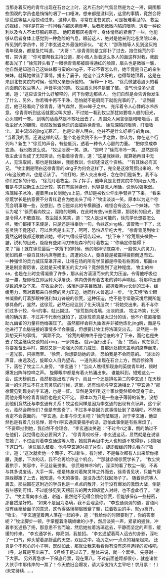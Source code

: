 当那身着灰袍的青年出现在石台之上时，这片石台的气氛显然是为之一滞，周围那些围观的学员也是悄悄的咽了一口唾沫，想来都是没料到，这里的事情，竟然会将徐荒这等猛人给惊动过来。
这种人物，寻常在北苍灵院，可是极难看见的。
牧尘的视线，同样是在第一时间看向那灰袍青年，后者那微微内陷的眼睛，透着一种锐利以及令人不太舒服的寒意。
他盯着那灰袍青年，身体悄然的紧绷了一些，他能够从后者身体上感觉到一种危险的气息，眼前这人，绝对是他来到北苍灵院以来，所见到的学员中，除了李玄通之外最强的家伙。
“老大！”那陈袖等人见到这灰袍青年现身，都是急忙叫道。
“大哥！”..徐青青则是立即扑了过去，抱住徐荒的手臂，哭诉道：“你可要帮我主持公道，那小贱人当着这么多人的面这样对我，我脸都丢光了！”徐荒转头看了一眼徐青青那被扇得通红的脸颊，眉头也是微微一皱，他自然是知道自己这妹妹那刁蛮的xing子，不过不管怎么样，她毕竟是自己的亲生妹妹，就算她做错了事情，捅出了篓子，他这个当大哥的，也得帮她顶着，这是在来到北苍灵院的时候，他的父亲告诉他的。
“解释一下吧。
”徐荒微皱着眉头的看向面前的牧尘等人，声音平淡的道。
牧尘眉头同样是皱了皱。
语气也没多少波澜，道：“这应该没什么好解释的，问下你旁边那些人。
他们自然是会告诉你发生了什么，另外，你若嘴中再不干净，恐怕就不是扇两下就能完事的了。
”话到最后，他已经看向了徐青青，语气森然，黑se眸子之中。
充斥着令人心悸的冰冷杀意。
徐青青听到这话就要尖叫大怒，不过她一看到牧尘那犹如要噬人般的目光，心头顿时一寒。
到嘴的话竟然是不敢吐出去了。
周围众人闻言倒是暗暗咂舌，这牧尘好大的胆魄，竟然敢当着徐荒的面威胁徐青青。
徐荒深陷的眼睛，盯着牧尘。
其中流溢的jing光寒芒。
也是让得人明白，他并不是什么好相与的角se。
“当着我的面，还说这样的话，整个北苍灵院不出一手之数，你认为，你在这个行列吗？新生？”徐荒的声音，有些低沉，透着一种令人心颤的力量。
“把你换成李玄通。
我也敢这么说。
”牧尘淡漠一笑，道。
“是吗？”徐荒冷冷一笑。
显然是将牧尘此话当成了无知笑话，他指着徐青青，道：“这是我妹妹，就算她再目中无人，无理取闹，那也是我妹妹，我能教训，你却还没这个资格。
”“有其妹必有其兄。
”牧尘倒是明白这徐青青的xing子为何会这样了，完全是这徐荒惯出来的，今ri有这般教训，也是活该了。
“谁打的，把人交出来吧，念在你们是新生，我不与你们过多的计较。
”徐荒盯着牧尘，挥了挥手，他毕竟是北苍灵院中的风云人物，若是与这些新生太过计较，实在有些掉身份，也容易惹人闲话，说他以强欺弱。
洛璃眸子冰冷，握着黑se长剑就yu上前，但却是被牧尘伸出手臂拦了下来。
“看来徐荒学长是执意要不分青红皂白为她出头了吗？”牧尘淡淡一笑，原本以为这个徐荒会明事理一些，没想到，依旧是如此的专横霸道，难怪会有这么一个妹妹。
“你认为呢？”徐荒看向牧尘，深陷的眼睛，在此时有些yin影笼罩，那锐利的目光，更是令得人不敢直视。
牧尘摇头笑笑，道：“交人是没可能的，徐荒学长想要怎么样，我们都接下来便是，只是还是得奉劝一句，令妹这xing格，该管教一下了，北苍灵院毕竟还好，可以后若是出去了，呵呵，恐怕迟早吃大亏。
”徐青青见到牧尘竟然这时候都还敢教训她，顿时气得咬牙切齿起来。
“接下来？”徐荒眉头微微一皱，锐利的目光，隐隐有些如同刀锋般森冷的盯着牧尘：“你确定你接得下来？”轰！就在徐荒最后一字落下的时候，他的眼神彻底森冷，一股惊人的灵力，犹如风暴一般自其体内席卷而出，周遭的众人，竟直接是被震得狼狈倒退而去。
一种强悍的灵力威压笼罩开来，让得在场的所有学员都是呼吸有些困难，那面se更是剧变得厉害，这就是天榜第五的实力吗？竟然强到了这种程度。
牧尘的神se，也是在此时变得凝重了许多，那从前方滚滚而来的灵力压迫，令得他呼吸也是一滞，旋即他立即运转大浮屠诀，体内仿佛有着古老的钟吟声响起，将那种压迫尽数的承受下来。
在牧尘身旁，洛璃也是美目微凝，那握着黑se长剑的玉手，缓缓用力，面对着那来自徐荒的灵力压迫，她同样未曾退过一步。
“化天境”牧尘眼神凝重的盯着那眼神锐利如刀锋般的徐荒，这种压迫，绝不是寻常融天境后期所能够具备的，显然，这徐荒，必然已经达到了化天境层次！“将她交出来，我不与你们过多计较，今ri的事，就此揭过。
”徐荒指向洛璃，淡淡的道。
牧尘冷笑，化天境的确厉害，不过并不代表他就怕了，这徐荒若真是太过分的话，他不介意直接借助九幽雀的力量将他给碾压了。
虽然那样会将九幽雀并非被他炼化jing魄，而是与他进行了血脉链接的事情多半会暴露，但想要让牧尘将洛璃交出去。
显然是一件异想天开的事情。
“冥顽不灵。
”徐荒的眼神终于是彻底的冷了下来，而他也是失去了牧尘继续交谈的耐xing，一步跨出。
就yu强行出手。
“轰！”然而，就在徐荒将要准备出手时，突然又是一股强大的灵力威压，自那远处铺天盖地的席卷而来，一道光影，闪掠而至。
“徐荒，你想要动她的话。
恐怕我是不会同意的。
”淡淡的声音，由远及近，旋即众人目光望去。
一道光影出现在石台上方，然后徐徐落下，落在了牧尘二人身旁。
“李玄通？！”当众人瞧得那现身的英俊青年时，顿时爆发出阵阵惊哗之声。
旋即眼中都是有着火热涌出来。
谁能料到，短短这么一会，这天榜前五，竟然都是出现了两个，而且一个还是排名第二的李玄通！在天榜第一的沈苍生不在北苍灵院的时候，这里，还有谁能与李玄通相比？“李玄通？”那徐荒见到现身的李玄通，也是一怔。
显然是没料到这个家伙竟然都会现身于此，而他身旁的徐青青俏脸也是变幻不定。
原本以为只是一些底子薄弱的新生，没想到他们竟然还与李玄通有关系！牧尘也同样是因为李玄通的出现有点讶异，这个家伙，竟然会帮他们？倒是有些奇了，不过多半是因为这事情扯到了洛璃吧，不然他肯定不会露面的。
“李玄通，此事与你无关吧？”徐荒皱眉道，对于李玄通，他显然也是有着几分忌惮，若今ri李玄通真要插手的话，恐怕此事倒是有些麻烦了。
“不要牵扯到她，我自然不会理会。
”李玄通淡笑道：“不过今ri之事，倒的确过不在他们，我觉得也没必要闹大了。
”徐青青咬咬牙，李玄通这话，显然就是在说错在她了，不过面对着李玄通这等人物，她就算再目中无人也知道不敢得罪，只能咽下这口气。
徐荒眉头皱着，他与李玄通对视了片刻，旋即缓缓的转头看向了牧尘，道：“这次就卖他一个面子，不过新生，有时候，不是每次都有人出来帮你撑腰，我想，下次的话，我不会再给你这个机会。
”“那就恭候徐荒学长了。
”牧尘笑着拱手，笑容中，不见丝毫畏惧。
徐荒眼神冷冷的，深深的看了牧尘一眼，不再与其多说废话，大手一挥，便是转身对着聚灵阵之外而去，徐青青见状，只能气得跺跺脚跟了上去，她知道，今天的事情，是没办法的找回场子了。
随着徐荒等人离去，那些围在这附近的学员也是一点点的散开，对于没有爆发的激烈大战，倒是有些感到可惜，不过能够见到天榜前五的两大超级猛人对峙，也不虚此行了。
“谢了。
”牧尘看向李玄通，谢道，虽然他不见得会惧他徐荒，但能够保存一些秘密，那自然是好的。
“如果不是因为洛璃，我不会理会你。
”李玄通淡淡的道，言语间没有丝毫给面子的意思，这令得洛璃柳眉微蹙了蹙，拉着牧尘的手，就yu离开。
“牧尘。
”李玄通望着两人落在一起的手，道：“我给你的时限要到了，你的答案呢？”牧尘脚步一顿，手掌握着洛璃娇嫩的小手，然后淡笑一声，紧紧的握住，冲着李玄通扬了扬，那意思不言而喻，然后她拉着洛璃远去，平静而坚定的声音，缓缓的传来。
“李玄通学长，你亮剑，我接招。
”李玄通望着两人远去的身影，深吐了一口气，仰头望着那蔚蓝的天空，双目之中，凌厉之se一点点的凝聚起来。
还真是个不死心的小子啊，既然如此，那就让我来看看你有没有这样选择的资格吧。
（呼，总算是写出来了。
9月终于是过去了，整体来说，就一个累字。
先感谢一下大家。
另外再急求一下保底月票，现在第八，不过前面差距都很小，就差诸位大侠手中那伟岸的一票了！今天依旧会爆发，请大家支持大主宰吧！求月票！！）(未完待续……。
